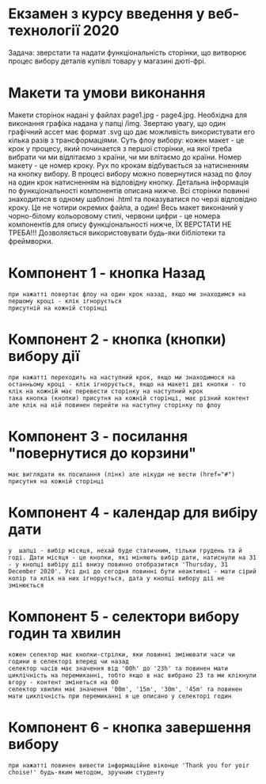 # Екзамен з курсу введення у веб-технології 2020

Задача: зверстати та надати функціональність сторінки, що витворює процес вибору деталів купівлі товару у магазині дюті-фрі.

# Макети та умови виконання

Макети сторінок надані у файлах page1.jpg - page4.jpg. Необхідна для виконання графіка надана у папці /img. Звертаю увагу, що один графічний ассет має формат .svg що дає можливість використувати его кілька разів з трансформаціями. 
Суть флоу вибору:
кожен макет - це крок у процесу, який починается з першої сторінки, на якої треба вибрати чи ми відлітаємо з країни, чи ми влітаємо до країни.
Номер макету - це номер кроку. Рух по крокам відбувається за натисненням на кнопку вибору. В процесі вибору можно повернутися назад по флоу на один крок натисненням на відповідну кнопку.
Детальна інформація по функціональності компонентів описана нижче.
Всі сторінки повинні знаходитися в одному шаблоні .html та показуватися по черзі відповідно кроку. Це не чотири окремих файла, а один! 
Весь макет виконаний у чорно-білому кольоровому стилі, червони цифри - це номера компонентів для опису функціональності нижче, ЇХ ВЕРСТАТИ НЕ ТРЕБА!!!
Дозволяється використовувати будь-яки бібліотеки та фреймворки.

# Компонент 1 - кнопка Назад

    при нажатті повертає флоу на один крок назад, якщо ми знаходимся на першому кроці - клік ігнорується
    присутній на кожній сторінці


# Компонент 2 - кнопка (кнопки) вибору дії

    при нажатті переходить на наступний крок, якщо ми знаходимося на останньому кроці - клік ігнорується, якщо на макеті дві кнопки - то клік на кожній має перевести сторінку на наступний крок
    така кнопка (кнопки) присутня на кожній сторінці, має різний контент але клік на ній повинен перейти на наступну сторінку по флоу


# Компонент 3 - посилання "повернутися до корзини"

    має виглядати як посилання (лінк) але нікуди не вести (href="#")
    присутня на кожній сторінці


# Компонент 4 - календар для вибіру дати

    у  шапці - вибір місяця, нехай буде статичним, тільки грудень та й годі. Дати місяця - це кнопки, які міняють вибір дати, натиснули на 31 - у кнопці вибіру дії внизу повинно отобразитися 'Thursday, 31 December 2020'. Усі дні до сегодня повинні бути неактивні - мати сірий колір та клік на них ігнорується, дата у кнопці вибору дії не змінюється


# Компонент 5 - селектори вибору годин та хвилин

    кожен селектор має кнопки-стрілки, яки повинні змінювати часи чи години в селекторі вперед чи назад
    селектор часів має значення від '00h' до '23h' та повинен мати циклічність на перемиканні, тобто якщо в нас вибрано 23 та ми клікнули вгору - контент змінеться на 00
    селектор хвилин має значення '00m', '15m', '30m', '45m' та повинен мати циклічність при перемиканні я це описано у селекторі годин


# Компонент 6 - кнопка завершення вибору

    при нажатті повинен вивести інформаційне віконце 'Thank you for yoir choise!' будь-яким методом, зручним студенту

